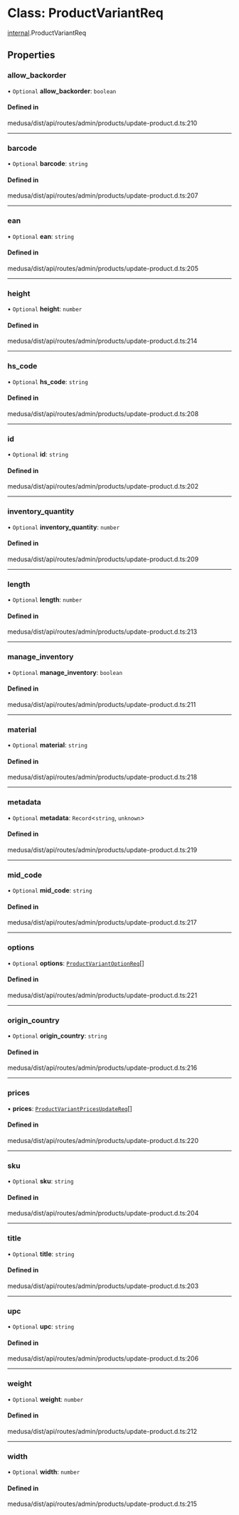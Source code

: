 # Class: ProductVariantReq

[internal](../modules/internal-16.md).ProductVariantReq

## Properties

### allow\_backorder

• `Optional` **allow\_backorder**: `boolean`

#### Defined in

medusa/dist/api/routes/admin/products/update-product.d.ts:210

___

### barcode

• `Optional` **barcode**: `string`

#### Defined in

medusa/dist/api/routes/admin/products/update-product.d.ts:207

___

### ean

• `Optional` **ean**: `string`

#### Defined in

medusa/dist/api/routes/admin/products/update-product.d.ts:205

___

### height

• `Optional` **height**: `number`

#### Defined in

medusa/dist/api/routes/admin/products/update-product.d.ts:214

___

### hs\_code

• `Optional` **hs\_code**: `string`

#### Defined in

medusa/dist/api/routes/admin/products/update-product.d.ts:208

___

### id

• `Optional` **id**: `string`

#### Defined in

medusa/dist/api/routes/admin/products/update-product.d.ts:202

___

### inventory\_quantity

• `Optional` **inventory\_quantity**: `number`

#### Defined in

medusa/dist/api/routes/admin/products/update-product.d.ts:209

___

### length

• `Optional` **length**: `number`

#### Defined in

medusa/dist/api/routes/admin/products/update-product.d.ts:213

___

### manage\_inventory

• `Optional` **manage\_inventory**: `boolean`

#### Defined in

medusa/dist/api/routes/admin/products/update-product.d.ts:211

___

### material

• `Optional` **material**: `string`

#### Defined in

medusa/dist/api/routes/admin/products/update-product.d.ts:218

___

### metadata

• `Optional` **metadata**: `Record`<`string`, `unknown`\>

#### Defined in

medusa/dist/api/routes/admin/products/update-product.d.ts:219

___

### mid\_code

• `Optional` **mid\_code**: `string`

#### Defined in

medusa/dist/api/routes/admin/products/update-product.d.ts:217

___

### options

• `Optional` **options**: [`ProductVariantOptionReq`](internal-16.ProductVariantOptionReq-3.md)[]

#### Defined in

medusa/dist/api/routes/admin/products/update-product.d.ts:221

___

### origin\_country

• `Optional` **origin\_country**: `string`

#### Defined in

medusa/dist/api/routes/admin/products/update-product.d.ts:216

___

### prices

• **prices**: [`ProductVariantPricesUpdateReq`](internal-16.ProductVariantPricesUpdateReq.md)[]

#### Defined in

medusa/dist/api/routes/admin/products/update-product.d.ts:220

___

### sku

• `Optional` **sku**: `string`

#### Defined in

medusa/dist/api/routes/admin/products/update-product.d.ts:204

___

### title

• `Optional` **title**: `string`

#### Defined in

medusa/dist/api/routes/admin/products/update-product.d.ts:203

___

### upc

• `Optional` **upc**: `string`

#### Defined in

medusa/dist/api/routes/admin/products/update-product.d.ts:206

___

### weight

• `Optional` **weight**: `number`

#### Defined in

medusa/dist/api/routes/admin/products/update-product.d.ts:212

___

### width

• `Optional` **width**: `number`

#### Defined in

medusa/dist/api/routes/admin/products/update-product.d.ts:215

